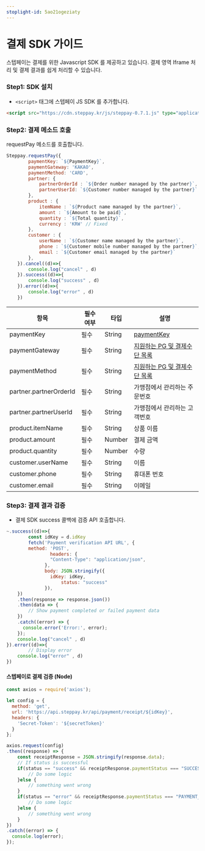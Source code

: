 ```yaml
---
stoplight-id: 5ao21ogeziaty
---
```


# 결제 SDK 가이드

스텝페이는 결제를 위한 Javascript SDK 를 제공하고 있습니다. 결제 영역 Iframe 처리 및 결제 결과를 쉽게 처리할 수 있습니다.

<!-- 
## 연관 가이드
- [비관리형(Self) 결제 가이드](./07-2_Self_결제.md) 
-->

### Step1: SDK 설치

- `<script>` 태그에 스텝페이 JS SDK 를 추가합니다.

```html
<script src="https://cdn.steppay.kr/js/steppay-0.7.1.js" type="application/javascript"></script>
```

### Step2: 결제 메소드 호출

requestPay 메소드를 호출합니다.

```jsx
Steppay.requestPay({
        paymentKey: `${PaymentKey}`,
        paymentGateway: 'KAKAO',
        paymentMethod: 'CARD',
        partner: {
            partnerOrderId : `${Order number managed by the partner}`,
            partnerUserId: `${Customer number managed by the partner}`
        },
        product : {
            itemName : `${Product name managed by the partner}`,
            amount : `${Amount to be paid}`,
            quantity : `${Total quantity}`,
            currency : 'KRW' // Fixed
        },
        customer : {
            userName : `${Customer name managed by the partner}`,
            phone : `${Customer mobile number managed by the partner}`,
            email : `${Customer email managed by the partner}`
        },
    }).cancel((d)=>{
        console.log("cancel" , d)
    }).success((d)=>{
        console.log("success" , d)
    }).error((d)=>{
        console.log("error" , d)
    })
```

| 항목                     | 필수 여부 | 타입     | 설명                                               |
|------------------------|-------|--------|--------------------------------------------------|
| paymentKey             | 필수    | String | [paymentKey](https://docs.develop.steppay.kr/docs/guide/urvjmavys1lar-)                         |
| paymentGateway         | 필수    | String | [지원하는 PG 및 결제수단 목록](https://docs.develop.steppay.kr/docs/guide/d6y2wxasho2ph-#%EC%A7%80%EC%9B%90%ED%95%98%EB%8A%94-pg-%EB%B0%8F-%EA%B2%B0%EC%A0%9C%EC%88%98%EB%8B%A8) |
| paymentMethod          | 필수    | String | [지원하는 PG 및 결제수단 목록](https://docs.develop.steppay.kr/docs/guide/d6y2wxasho2ph-#%EC%A7%80%EC%9B%90%ED%95%98%EB%8A%94-pg-%EB%B0%8F-%EA%B2%B0%EC%A0%9C%EC%88%98%EB%8B%A8) |
| partner.partnerOrderId | 필수    | String | 가맹점에서 관리하는 주문번호                                  |
| partner.partnerUserId  | 필수    | String | 가맹점에서 관리하는 고객번호                                  |
| product.itemName       | 필수    | String | 상품 이름                                            |
| product.amount         | 필수    | Number | 결제 금액                                            |
| product.quantity       | 필수    | Number | 수량                                               |
| customer.userName      | 필수    | String | 이름                                               |
| customer.phone         | 필수    | String | 휴대폰 번호                                           |
| customer.email         | 필수    | String | 이메일                                              |

### Step3: 결제 결과 검증

- 결제 SDK success 콜백에 검증 API 호출합니다.

```jsx
~.success((d)=>{
		const idKey = d.idKey
		fetch('Payment verification API URL', {
        method: 'POST',
				headers: {
			    "Content-Type": "application/json",
			  },
			  body: JSON.stringify({
			    idKey: idKey,
					status: "success"
			  }),
    })
    .then(response => response.json())
    .then(data => {
        // Show payment completed or failed payment data
    })
    .catch((error) => {
      console.error('Error:', error);
    });
    console.log("cancel" , d)
}).error((d)=>{
		// Display error
    console.log("error" , d)
})
```

#### 스텝페이로 결제 검증 (Node)

```jsx
const axios = require('axios');

let config = {
  method: 'get',
  url: 'https://api.steppay.kr/api/payment/receipt/${idKey}',
  headers: { 
    'Secret-Token': '${secretToken}'
  }
};

axios.request(config)
.then((response) => {
	const receiptResponse = JSON.stringify(response.data);
    // If status is successful
	if(status == "success" && receiptResponse.paymentStatus === "SUCCESS") {
		// Do some logic
	}else {
		// something went wrong
	}
	if(status == "error" && receiptResponse.paymentStatus === "PAYMENT_FAILURE") {
		// Do some logic
	}else {
		// something went wrong
	}
})
.catch((error) => {
  console.log(error);
});
```